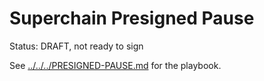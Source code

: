 # Superchain Presigned Pause

Status: DRAFT, not ready to sign

See [../../../PRESIGNED-PAUSE.md](../../../PRESIGNED-PAUSE.md) for the playbook.
